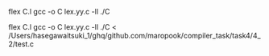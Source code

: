 flex C.l
gcc -o C lex.yy.c -ll
./C

flex C.l
gcc -o C lex.yy.c -ll
./C < /Users/hasegawaitsuki_1/ghq/github.com/maropook/compiler_task/task4/4_2/test.c
